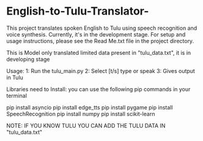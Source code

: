 # English-to-Tulu-Translator-
This project translates spoken English to Tulu using speech recognition and voice synthesis. Currently, it's in the development stage. For setup and usage instructions, please see the Read Me.txt file in the project directory.

This is Model only translated limited data present in "tulu_data.txt", it is in developing stage

Usage:
	1: Run the tulu_main.py
	2: Select [t/s] type or speak
	3: Gives output in Tulu

Libraries need to Install:
you can use the following pip commands in your terminal

pip install asyncio
pip install edge_tts
pip install pygame
pip install SpeechRecognition
pip install numpy
pip install scikit-learn

NOTE: IF YOU KNOW TULU YOU CAN ADD THE TULU DATA IN "tulu_data.txt" 
